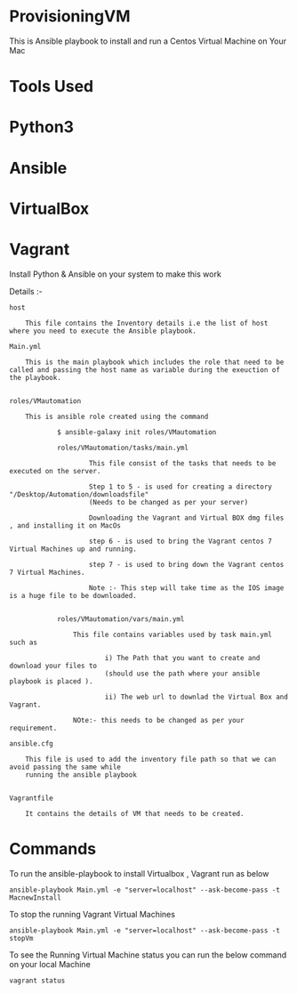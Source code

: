 # ProvisioningVM

This is Ansible playbook to install and run a Centos Virtual Machine on Your Mac

# Tools Used

# Python3
# Ansible

# VirtualBox

# Vagrant


Install Python & Ansible on your system to make this work


Details :- 


	host

		This file contains the Inventory details i.e the list of host where you need to execute the Ansible playbook.

	Main.yml
		
		This is the main playbook which includes the role that need to be called and passing the host name as variable during the exeuction of the playbook.


	roles/VMautomation
		
		This is ansible role created using the command 
				
				$ ansible-galaxy init roles/VMautomation
				
				roles/VMautomation/tasks/main.yml
				
						This file consist of the tasks that needs to be executed on the server.
						
						Step 1 to 5 - is used for creating a directory "/Desktop/Automation/downloadsfile" 
						(Needs to be changed as per your server)
                        
                        Downloading the Vagrant and Virtual BOX dmg files , and installing it on MacOs

                        step 6 - is used to bring the Vagrant centos 7 Virtual Machines up and running.

                        step 7 - is used to bring down the Vagrant centos 7 Virtual Machines.
							
						Note :- This step will take time as the IOS image is a huge file to be downloaded.
				
				
				roles/VMautomation/vars/main.yml
					
					This file contains variables used by task main.yml such as 
					
							i) The Path that you want to create and download your files to 
							(should use the path where your ansible playbook is placed ).
							
							ii) The web url to downlad the Virtual Box and Vagrant.
							
					NOte:- this needs to be changed as per your requirement. 
						
	ansible.cfg
		
		This file is used to add the inventory file path so that we can avoid passing the same while 
		running the ansible playbook
	
	
	Vagrantfile
	
		It contains the details of VM that needs to be created.
		
		
		
		
# Commands

To run the ansible-playbook to install Virtualbox , Vagrant run as below

	ansible-playbook Main.yml -e "server=localhost" --ask-become-pass -t MacnewInstall
	
	
To stop the running Vagrant Virtual Machines

	ansible-playbook Main.yml -e "server=localhost" --ask-become-pass -t stopVm
	
To see the Running Virtual Machine status you can run the below command on your local Machine

	vagrant status
	


				
